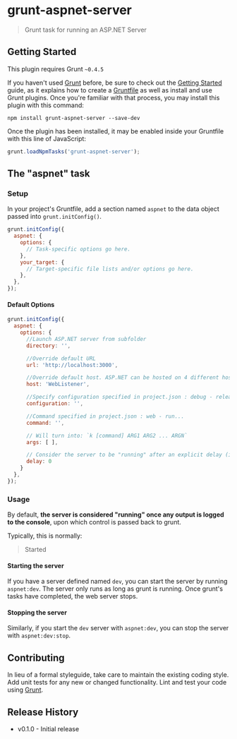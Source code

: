 # grunt-aspnet-server

> Grunt task for running an ASP.NET Server

## Getting Started
This plugin requires Grunt `~0.4.5`

If you haven't used [Grunt](http://gruntjs.com/) before, be sure to check out the [Getting Started](http://gruntjs.com/getting-started) guide, as it explains how to create a [Gruntfile](http://gruntjs.com/sample-gruntfile) as well as install and use Grunt plugins. Once you're familiar with that process, you may install this plugin with this command:

```shell
npm install grunt-aspnet-server --save-dev
```

Once the plugin has been installed, it may be enabled inside your Gruntfile with this line of JavaScript:

```js
grunt.loadNpmTasks('grunt-aspnet-server');
```

## The "aspnet" task

### Setup
In your project's Gruntfile, add a section named `aspnet` to the data object passed into `grunt.initConfig()`.

```js
grunt.initConfig({
  aspnet: {
    options: {
      // Task-specific options go here.
    },
    your_target: {
      // Target-specific file lists and/or options go here.
    },
  },
});
```

#### Default Options

```js
grunt.initConfig({
  aspnet: {
    options: {
      //Launch ASP.NET server from subfolder
      directory: '',

      //Override default URL
      url: 'http://localhost:3000',

      //Override default host. ASP.NET can be hosted on 4 different hosts : WebListener - Kestrel - CustomHost - Helios
      host: 'WebListener',

      //Specify configuration specified in project.json : debug - release...
      configuration: '',

      //Command specified in project.json : web - run...
      command: '',

      // Will turn into: `k [command] ARG1 ARG2 ... ARGN`
      args: [ ],

      // Consider the server to be "running" after an explicit delay (in milliseconds)
      delay: 0
    }
  },
});
```

### Usage

By default, **the server is considered "running" once any output is logged to the console**,
upon which control is passed back to grunt.

Typically, this is normally:

> Started

#### Starting the server

If you have a server defined named `dev`, you can start the server by running `aspnet:dev`. The server only runs as long as grunt is running. Once grunt's tasks have completed, the web server stops.

#### Stopping the server

Similarly, if you start the `dev` server with `aspnet:dev`, you can stop the server
with `aspnet:dev:stop`.

## Contributing
In lieu of a formal styleguide, take care to maintain the existing coding style. Add unit tests for any new or changed functionality. Lint and test your code using [Grunt](http://gruntjs.com/).

## Release History

- v0.1.0 - Initial release
